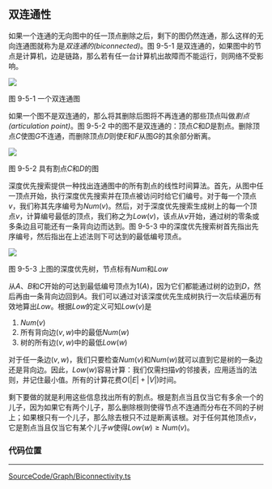 <!-- @format -->

## 双连通性

如果一个连通的无向图中的任一顶点删除之后，剩下的图仍然连通，那么这样的无向连通图就称为是*双连通的(biconnected)*。图 9-5-1 是双连通的，如果图中的节点是计算机，边是链路，那么若有任一台计算机出故障而不能运行，则网络不受影响。

<image  src="../../../../Assets/Images/ch9/9-5-1.png"/>

图 9-5-1 一个双连通图

如果一个图不是双连通的，那么将其删除后图将不再连通的那些顶点叫做*割点(articulation point)*。图 9-5-2 中的图不是双连通的：顶点$C$和$D$是割点。删除顶点$C$使图$G$不连通，而删除顶点$D$则使$E$和$F$从图$G$的其余部分断离。

<image  src="../../../../Assets/Images/ch9/9-5-2.png"/>

图 9-5-2 具有割点$C$和$D$的图

深度优先搜索提供一种找出连通图中的所有割点的线性时间算法。首先，从图中任一顶点开始，执行深度优先搜索并在顶点被访问时给它们编号。对于每一个顶点$v$，我们称其先序编号为$Num(v)$。然后，对于深度优先搜索生成树上的每一个顶点$v$，计算编号最低的顶点，我们称之为$Low(v)$，该点从$v$开始，通过树的零条或多条边且可能还有一条背向边而达到。图 9-5-3 中的深度优先搜索树首先指出先序编号，然后指出在上述法则下可达到的最低编号顶点。

<image  src="../../../../Assets/Images/ch9/9-5-3.png"/>

图 9-5-3 上图的深度优先树，节点标有$Num$和$Low$

从$A$、$B$和$C$开始的可达到最低编号顶点为$1(A)$，因为它们都能通过树的边到$D$，然后再由一条背向边回到$A$。我们可以通过对该深度优先生成树执行一次后续遍历有效地算出$Low$。根据$Low$的定义可知$Low(v)$是

1. $Num(v)$
2. 所有背向边$(v,w)$中的最低$Num(w)$
3. 树的所有边$(v,w)$中的最低$Low(w)$

对于任一条边$(v,w)$，我们只要检查$Num(v)$和$Num(w)$就可以直到它是树的一条边还是背向边。因此，$Low(w)$容易计算：我们仅需扫描$v$的邻接表，应用适当的法则，并记住最小值。所有的计算花费$O(|E|+|V|)$时间。

剩下要做的就是利用这些信息找出所有的割点。根是割点当且仅当它有多余一个的儿子，因为如果它有两个儿子，那么删除根则使得节点不连通而分布在不同的子树上；如果根只有一个儿子，那么除去根只不过是断离该根。对于任何其他顶点$v$，它是割点当且仅当它有某个儿子$w$使得$Low(w) \geq Num(v)$。

### 代码位置

---

[SourceCode/Graph/Biconnectivity.ts](../../../../SourceCode/Graph/Biconnectivity.ts)
